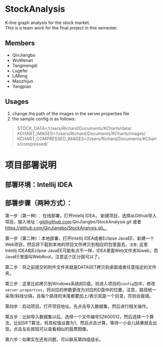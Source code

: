 # StockAnalysis
K-line graph analysis for the stock market.<br>
This is a team work for the final project in this semester.

## Members
+ QinJiangbo
+ WuWenan
+ Tangmengdi
+ Lugefei
+ LiMeng
+ Maozhijun
+ Yangpiao

## Usages
1. change the path of the images in the server.properties file
2. the sample config is as follows: 

>STOCK_DATA=/Users/Richard/Documents/KCharts/data/<br>
KCHART_IMAGES=/Users/Richard/Documents/KCharts/images/<br>
KCHART_COMPRESSED_IMAGES=/Users/Richard/Documents/KCharts/compressed/

# 项目部署说明
## 部署环境：Intellij IDEA
## 部署步骤（两种方式）：
第一步（第一种）： 在线部署，打开Intellij IDEA， 新建项目，选择从Github导入项目，输入地址：git@github.com:QinJiangbo/StockAnalysis.git 或者 https://github.com/QinJiangbo/StockAnalysis.git。

第一步（第二种）：本地部署，打开Intellij IDEA或者Eclipse JavaEE，新建一个Web项目，然后将下载到本地的项目文件拷贝到相应的包里面去。`注意`: 这里Intellij IDEA和Eclipse JavaEE可能有点不一样，IDEA里面Web文件夹叫web，而JavaEE里面叫WebRoot，注意这个区分就可以了。

第二步：将之前提交的附件文件夹就是DATASET拷贝到桌面或者任意指定的文件夹。

第三步：这里比如拷贝到Windows系统的D盘。则进入项目的`config`包中，修改`server.properties`，将对应的参数更改为对应的D盘中的位置，注意，路径统一采用/斜线分隔，且每个路径的末尾都要加上/表示其是一个目录，否则会报错。

第四步：启动项目。打开项目地址。先点击导入数据集，然后进行相关操作。

第五步：比如导入数据集以后，选择一个文件编号SZ600012，然后选择一个算法，比如SIFT算法，将其权值设置为1，然后点击计算，等待一小会儿结果就会出现。点击左右按钮可以查看相似的股票图像。

第六步：如果实在还有问题，可以联系第四组组长。
